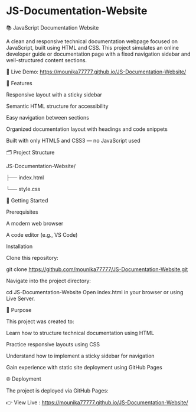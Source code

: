 # JS-Documentation-Website

📚 JavaScript Documentation Website

A clean and responsive technical documentation webpage focused on JavaScript, built using HTML and CSS. This project simulates an online developer guide or documentation page with a fixed navigation sidebar and well-structured content sections.

🔗 Live Demo: https://mounika77777.github.io/JS-Documentation-Website/

📌 Features

Responsive layout with a sticky sidebar

Semantic HTML structure for accessibility

Easy navigation between sections

Organized documentation layout with headings and code snippets

Built with only HTML5 and CSS3 — no JavaScript used

🗂️ Project Structure

JS-Documentation-Website/

├── index.html      

└── style.css       

🚀 Getting Started

Prerequisites

A modern web browser

A code editor (e.g., VS Code)

Installation

Clone this repository:

git clone https://github.com/mounika77777/JS-Documentation-Website.git

Navigate into the project directory:

cd JS-Documentation-Website
Open index.html in your browser or using Live Server.

🎯 Purpose

This project was created to:

Learn how to structure technical documentation using HTML

Practice responsive layouts using CSS

Understand how to implement a sticky sidebar for navigation

Gain experience with static site deployment using GitHub Pages

🌐 Deployment

The project is deployed via GitHub Pages:

👉 View Live : https://mounika77777.github.io/JS-Documentation-Website/


